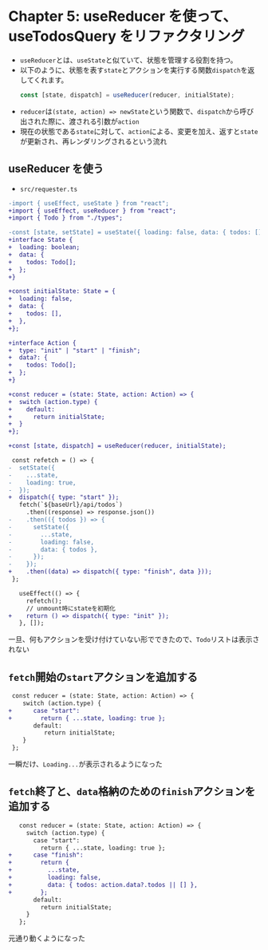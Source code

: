 # Chapter 5: useReducer を使って、useTodosQuery をリファクタリング

- `useReducer`とは、`useState`と似ていて、状態を管理する役割を持つ。
- 以下のように、状態を表す`state`とアクションを実行する関数`dispatch`を返してくれます。
  ```js
  const [state, dispatch] = useReducer(reducer, initialState);
  ```
- `reducer`は`(state, action) => newState`という関数で、`dispatch`から呼び出された際に、渡される引数が`action`
- 現在の状態である`state`に対して、`action`による、変更を加え、返すと`state`が更新され、再レンダリングされるという流れ

## useReducer を使う

- `src/requester.ts`

```diff
-import { useEffect, useState } from "react";
+import { useEffect, useReducer } from "react";
+import { Todo } from "./types";
```

```diff
-const [state, setState] = useState({ loading: false, data: { todos: [] } });
+interface State {
+  loading: boolean;
+  data: {
+    todos: Todo[];
+  };
+}

+const initialState: State = {
+  loading: false,
+  data: {
+    todos: [],
+  },
+};

+interface Action {
+  type: "init" | "start" | "finish";
+  data?: {
+    todos: Todo[];
+  };
+}

+const reducer = (state: State, action: Action) => {
+  switch (action.type) {
+    default:
+      return initialState;
+  }
+};

+const [state, dispatch] = useReducer(reducer, initialState);

 const refetch = () => {
-  setState({
-    ...state,
-    loading: true,
-  });
+  dispatch({ type: "start" });
   fetch(`${baseUrl}/api/todos`)
     .then((response) => response.json())
-    .then(({ todos }) => {
-      setState({
-        ...state,
-        loading: false,
-        data: { todos },
-      });
-    });
+    .then((data) => dispatch({ type: "finish", data }));
 };

   useEffect(() => {
     refetch();
     // unmount時にstateを初期化
+    return () => dispatch({ type: "init" });
   }, []);
```

一旦、何もアクションを受け付けていない形でできたので、`Todo`リストは表示されない

## `fetch`開始の`start`アクションを追加する

```diff
 const reducer = (state: State, action: Action) => {
    switch (action.type) {
+      case "start":
+        return { ...state, loading: true };
       default:
          return initialState;
    }
 };
```

一瞬だけ、`Loading...`が表示されるようになった

## `fetch`終了と、`data`格納のための`finish`アクションを追加する

```diff
   const reducer = (state: State, action: Action) => {
     switch (action.type) {
       case "start":
         return { ...state, loading: true };
+      case "finish":
+        return {
+          ...state,
+          loading: false,
+          data: { todos: action.data?.todos || [] },
+        };
       default:
         return initialState;
     }
   };
```

元通り動くようになった
